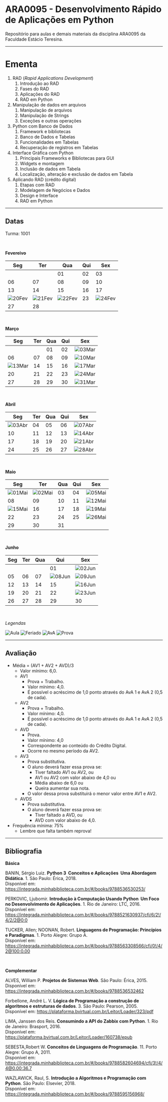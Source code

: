 # **ARA0095 - Desenvolvimento Rápido de Aplicações em Python**

Repositório para aulas e demais materiais da disciplina ARA0095 da Faculdade Estácio Teresina.

-----

# **Ementa**

1. RAD (*Rapid Applications Development*)
   1. Introdução ao RAD
   2. Fases do RAD
   3. Aplicações do RAD
   4. RAD em Python
2. Manipulação de dados em arquivos
   1. Manipulação de arquivos
   2. Manipulação de Strings
   3. Exceções e outras operações
3. Python com Banco de Dados
   1. Framework e bibliotecas
   2. Banco de Dados e Tabelas
   3. Funcionalidades em Tabelas
   4. Recuperação de registros em Tabelas
4. Interface Gráfica com Python
   1. Principais Frameworks e Bibliotecas para GUI
   2. Widgets e montagem
   3. Inclusão de dados em Tabela
   4. Localização, alteração e exclusão de dados em Tabela
5. Aplicando RAD (crédito digital)
   1. Etapas com RAD
   2. Modelagem de Negócios e Dados
   3. Design e Interface
   4. RAD em Python

-----

## **Datas**

Turma: 1001

<br />

**Fevereivo**

| Seg | Ter | Qua | Qui | Sex |
|---|---|---|---|---|
| | | 01 | 02 | 03 | 04 |
| 06 | 07 | 08 | 09 | 10 | 11 |
| 13 | 14 | 15 | 16 | 17 | 18 |
| ![20Fev](https://placehold.co/25/cornflowerblue/white?text=20) | ![21Fev](https://placehold.co/25/cornflowerblue/white?text=21) | ![22Fev](https://placehold.co/25/cornflowerblue/white?text=22) | 23 | ![24Fev](https://placehold.co/25/limegreen/white?text=24) |
| 27 | 28 | | |

<br />

**Março**

| Seg | Ter | Qua | Qui | Sex |
|---|---|---|---|---|
| | | 01 | 02 | ![03Mar](https://placehold.co/25/limegreen/white?text=03) |
| 06 | 07| 08 | 09 | ![10Mar](https://placehold.co/25/limegreen/white?text=10) |
| ![13Mar](https://placehold.co/25/orange/white?text=13) | 14 | 15 | 16 | ![17Mar](https://placehold.co/25/limegreen/white?text=17) |
| 20 | 21 | 22 | 23 | ![24Mar](https://placehold.co/25/limegreen/white?text=24) |
| 27 | 28 | 29 | 30 | ![31Mar](https://placehold.co/25/limegreen/white?text=31) |

<br />

**Abril**

| Seg | Ter | Qua | Qui | Sex |
|---|---|---|---|---|
| ![03Abr](https://placehold.co/25/orange/white?text=03) | 04 | 05 | 06 | ![07Abr](https://placehold.co/25/cornflowerblue/white?text=07) |
| 10 | 11 | 12 | 13 | ![14Abr](https://placehold.co/25/limegreen/white?text=14) |
| 17 | 18 | 19 | 20 | ![21Abr](https://placehold.co/25/cornflowerblue/white?text=21) |
| 24 | 25 | 26 | 27 | ![28Abr](https://placehold.co/25/red/white?text=28) |

<br />

**Maio**

| Seg | Ter | Qua | Qui | Sex |
|---|---|---|---|---|
| ![01Mai](https://placehold.co/25/cornflowerblue/white?text=01) | ![02Mai](https://placehold.co/25/orange/white?text=02) | 03 | 04 | ![05Mai](https://placehold.co/25/limegreen/white?text=05) |
| 08 | 09 | 10 | 11 | ![12Mai](https://placehold.co/25/limegreen/white?text=12) |
| ![15Mai](https://placehold.co/25/orange/white?text=15) | 16 | 17 | 18 | ![19Mai](https://placehold.co/25/limegreen/white?text=19) |
| 22 | 23 | 24 | 25 | ![26Mai](https://placehold.co/25/limegreen/white?text=26) |
| 29 | 30 | 31 |    |    |

<br />

**Junho**

| Seg | Ter | Qua | Qui | Sex |
|---|---|---|---|---|
| | | | 01 | ![02Jun](https://placehold.co/25/red/white?text=02) |
| 05 | 06 | 07 | ![08Jun](https://placehold.co/25/cornflowerblue/white?text=21) | ![09Jun](https://placehold.co/25/cornflowerblue/white?text=09) |
| 12 | 13 | 14 | 15 | ![16Jun](https://placehold.co/25/limegreen/white?text=16) |
| 19 | 20 | 21 | 22 | ![23Jun](https://placehold.co/25/red/white?text=23) |
| 26 | 27 | 28 | 29 | 30 |

<br />

*Legendas*

![Aula](https://img.shields.io/badge/-Aula-limegreen?style=for-the-badge)
![Feriado](https://img.shields.io/badge/-Feriado-cornflowerblue?style=for-the-badge)
![AvA](https://img.shields.io/badge/-Avaliando_o_Aprendizado-orange?style=for-the-badge)
![Prova](https://img.shields.io/badge/-Prova-red?style=for-the-badge)

-----

## **Avaliação**

* Média = (AV1 + AV2 + AVD)/3
  * Valor mínimo: 6,0.
  * AV1
    * Prova + Trabalho.
    * Valor mínimo: 4,0.
    * É possível o acréscimo de 1,0 ponto através do AvA 1 e AvA 2 (0,5 de cada).
  * AV2
    * Prova + Trabalho.
    * Valor mínimo: 4,0.
    * É possível o acréscimo de 1,0 ponto através do AvA 1 e AvA 2 (0,5 de cada).
  * AVD
    * Prova.
    *  Valor mínimo: 4,0
    * Correspondente ao conteúdo do Crédito Digital.
    * Ocorre no mesmo período da AV2.
  * AV3
    * Prova substitutiva.
    * O aluno deverá fazer essa prova se:
      * Tiver faltado AV1 ou AV2, ou
      * AV1 ou AV2 com valor abaixo de 4,0 ou
      * Média abaixo de 6,0 ou
      * Queira aumentar sua nota.
    * O valor dessa prova substituirá o menor valor entre AV1 e AV2.
  * AVDS
    * Prova substitutiva.
    * O aluno deverá fazer essa prova se:
      * Tiver faltado a AVD, ou
      * AVD com valor abaixo de 4,0.
* Frequência mínima: 75%
  * Lembre que falta também reprova!

-----

## **Bibliografia**

**Básica**

BANIN, Sérgio Luiz. **Python 3 ­ Conceitos e Aplicações ­ Uma Abordagem Didática**. 1. São Paulo: Érica, 2018. <br>
Disponível em: https://integrada.minhabiblioteca.com.br/#/books/9788536530253/

PERKOVIC, Ljubomir. **Introdução à Computação Usando Python ­ Um Foco no Desenvolvimento de Aplicações**. 1. Rio de Janeiro: LTC, 2016. <br>
Disponível em: https://integrada.minhabiblioteca.com.br/#/books/9788521630937/cfi/6/2!/4/2/2@0:0

TUCKER, Allen; NOONAN, Robert. **Linguagens de Programação: Princípios e Paradigmas**. 1. Porto Alegre: Grupo A. <br>
Disponível em: https://integrada.minhabiblioteca.com.br/#/books/9788563308566/cfi/0!/4/2@100:0.00

<br />

**Complementar**

ALVES, William P. **Projetos de Sistemas Web**. São Paulo: Érica, 2015. <br>
Disponível em: https://integrada.minhabiblioteca.com.br/#/books/9788536532462

Forbellone, André L. V. **Lógica de Programação a construção de algoritmos e estruturas de dados**. 3. São Paulo: Pearson, 2005. <br>
Disponível em: https://plataforma.bvirtual.com.br/Leitor/Loader/323/pdf

LIMA, Janssen dos Reis. **Consumindo a API do Zabbix com Python**. 1. Rio de Janeiro: Brasport, 2016. <br>
Disponível em: https://plataforma.bvirtual.com.br/Leitor/Loader/160738/epub

SEBESTA,Robert W. **Conceitos de Linguagens de Programação**. 11. Porto Alegre: Grupo A, 2011. <br>
Disponível em: https://integrada.minhabiblioteca.com.br/#/books/9788582604694/cfi/3!/4/4@0.00:36.7

WAZLAWICK, Raul, S. **Introdução a Algoritmos e Programação com Python**. São Paulo: Elsevier, 2018. <br>
Disponível em: https://integrada.minhabiblioteca.com.br/#/books/9788595156968/